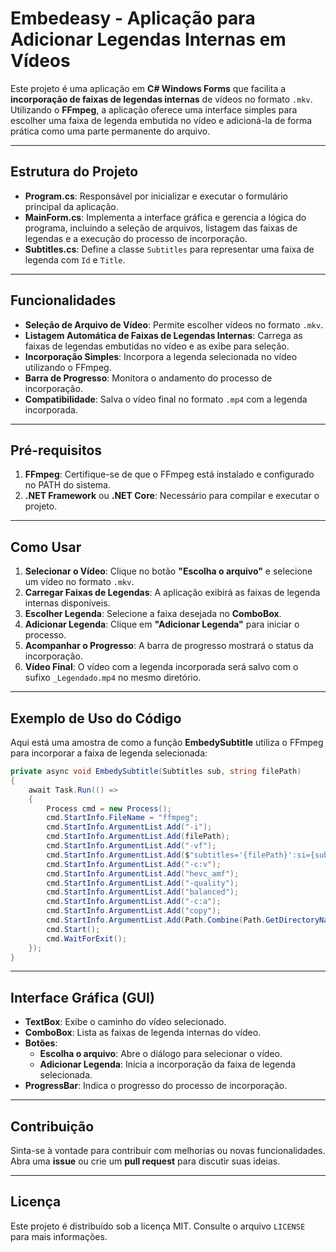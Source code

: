 # Embedeasy - Aplicação para Adicionar Legendas Internas em Vídeos

Este projeto é uma aplicação em **C# Windows Forms** que facilita a **incorporação de faixas de legendas internas** de vídeos no formato `.mkv`. Utilizando o **FFmpeg**, a aplicação oferece uma interface simples para escolher uma faixa de legenda embutida no vídeo e adicioná-la de forma prática como uma parte permanente do arquivo.

---

## Estrutura do Projeto

- **Program.cs**: Responsável por inicializar e executar o formulário principal da aplicação.
- **MainForm.cs**: Implementa a interface gráfica e gerencia a lógica do programa, incluindo a seleção de arquivos, listagem das faixas de legendas e a execução do processo de incorporação.
- **Subtitles.cs**: Define a classe `Subtitles` para representar uma faixa de legenda com `Id` e `Title`.

---

## Funcionalidades

- **Seleção de Arquivo de Vídeo**: Permite escolher vídeos no formato `.mkv`.
- **Listagem Automática de Faixas de Legendas Internas**: Carrega as faixas de legendas embutidas no vídeo e as exibe para seleção.
- **Incorporação Simples**: Incorpora a legenda selecionada no vídeo utilizando o FFmpeg.
- **Barra de Progresso**: Monitora o andamento do processo de incorporação.
- **Compatibilidade**: Salva o vídeo final no formato `.mp4` com a legenda incorporada.

---

## Pré-requisitos

1. **FFmpeg**: Certifique-se de que o FFmpeg está instalado e configurado no PATH do sistema.
2. **.NET Framework** ou **.NET Core**: Necessário para compilar e executar o projeto.

---

## Como Usar

1. **Selecionar o Vídeo**: Clique no botão **"Escolha o arquivo"** e selecione um vídeo no formato `.mkv`.
2. **Carregar Faixas de Legendas**: A aplicação exibirá as faixas de legenda internas disponíveis.
3. **Escolher Legenda**: Selecione a faixa desejada no **ComboBox**.
4. **Adicionar Legenda**: Clique em **"Adicionar Legenda"** para iniciar o processo.
5. **Acompanhar o Progresso**: A barra de progresso mostrará o status da incorporação.
6. **Vídeo Final**: O vídeo com a legenda incorporada será salvo com o sufixo `_Legendado.mp4` no mesmo diretório.

---

## Exemplo de Uso do Código

Aqui está uma amostra de como a função **EmbedySubtitle** utiliza o FFmpeg para incorporar a faixa de legenda selecionada:

```csharp
private async void EmbedySubtitle(Subtitles sub, string filePath)
{
    await Task.Run(() =>
    {
        Process cmd = new Process();
        cmd.StartInfo.FileName = "ffmpeg";
        cmd.StartInfo.ArgumentList.Add("-i");
        cmd.StartInfo.ArgumentList.Add(filePath);
        cmd.StartInfo.ArgumentList.Add("-vf");
        cmd.StartInfo.ArgumentList.Add($"subtitles='{filePath}':si={sub.Id},eq=saturation=0.8");
        cmd.StartInfo.ArgumentList.Add("-c:v");
        cmd.StartInfo.ArgumentList.Add("hevc_amf");
        cmd.StartInfo.ArgumentList.Add("-quality");
        cmd.StartInfo.ArgumentList.Add("balanced");
        cmd.StartInfo.ArgumentList.Add("-c:a");
        cmd.StartInfo.ArgumentList.Add("copy");
        cmd.StartInfo.ArgumentList.Add(Path.Combine(Path.GetDirectoryName(filePath), Path.GetFileNameWithoutExtension(filePath) + "_Legendado.mp4"));
        cmd.Start();
        cmd.WaitForExit();
    });
}
```

---

## Interface Gráfica (GUI)

- **TextBox**: Exibe o caminho do vídeo selecionado.
- **ComboBox**: Lista as faixas de legenda internas do vídeo.
- **Botões**:
  - **Escolha o arquivo**: Abre o diálogo para selecionar o vídeo.
  - **Adicionar Legenda**: Inicia a incorporação da faixa de legenda selecionada.
- **ProgressBar**: Indica o progresso do processo de incorporação.

---

## Contribuição

Sinta-se à vontade para contribuir com melhorias ou novas funcionalidades. Abra uma **issue** ou crie um **pull request** para discutir suas ideias.

---

## Licença

Este projeto é distribuído sob a licença MIT. Consulte o arquivo `LICENSE` para mais informações.
